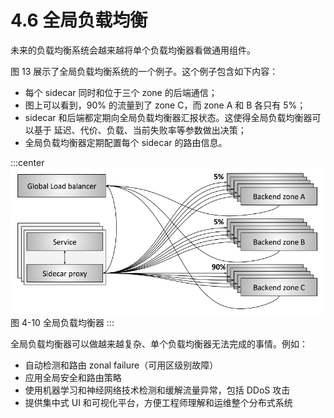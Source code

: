 # 4.6 全局负载均衡

未来的负载均衡系统会越来越将单个负载均衡器看做通用组件。

图 13 展示了全局负载均衡系统的一个例子。这个例子包含如下内容：

- 每个 sidecar 同时和位于三个 zone 的后端通信；
- 图上可以看到，90% 的流量到了 zone C，而 zone A 和 B 各只有 5%；
- sidecar 和后端都定期向全局负载均衡器汇报状态。这使得全局负载均衡器可以基于 延迟、代价、负载、当前失败率等参数做出决策；
- 全局负载均衡器定期配置每个 sidecar 的路由信息。

:::center
  ![](../assets/global-lb.png)<br/>
图 4-10 全局负载均衡器
:::


全局负载均衡器可以做越来越复杂、单个负载均衡器无法完成的事情。例如：

- 自动检测和路由 zonal failure（可用区级别故障）
- 应用全局安全和路由策略
- 使用机器学习和神经网络技术检测和缓解流量异常，包括 DDoS 攻击
- 提供集中式 UI 和可视化平台，方便工程师理解和运维整个分布式系统